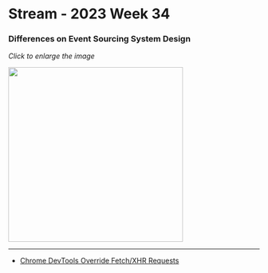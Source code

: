 # Stream - 2023 Week 34

### Differences on Event Sourcing System Design

_Click to enlarge the image_

<a href="https://github.com/primalskill/til/assets/489775/0a17ec12-2e02-4995-8106-0fdea66a1c10" target="_blank"><img src="https://github.com/primalskill/til/assets/489775/0a17ec12-2e02-4995-8106-0fdea66a1c10" width="350" /></a>

---

- [Chrome DevTools Override Fetch/XHR Requests](https://developer.chrome.com/docs/devtools/overrides/)
